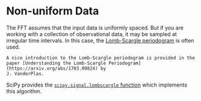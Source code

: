 # Non-uniform Data

The FFT assumes that the input data is uniformly spaced.  But if you are working with
a collection of observational data, it may be sampled at irregular time intervals.
In this case, the [Lomb-Scargle periodogram](https://en.wikipedia.org/wiki/Least-squares_spectral_analysis#The_generalized_Lomb%E2%80%93Scargle_periodogram) is often used.

```{tip}
A nice introduction to the Lomb-Scargle periodogram is provided in the
paper [Understanding the Lomb-Scargle Periodogram](https://arxiv.org/abs/1703.09824) by
J. VanderPlas.
```

SciPy provides the [`scipy.signal.lombscargle` function](https://docs.scipy.org/doc/scipy/reference/generated/scipy.signal.lombscargle.html)
which implements this algorithm.
